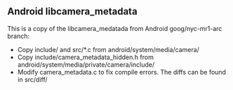 ## Android libcamera_metadata

This is a copy of the libcamera_medatada from Android goog/nyc-mr1-arc branch:

- Copy include/ and src/*.c from android/system/media/camera/
- Copy include/camera_metadata_hidden.h from
  android/system/media/private/camera/include/
- Modify camera_metadata.c to fix compile errors. The diffs can be found in
  src/diff/
